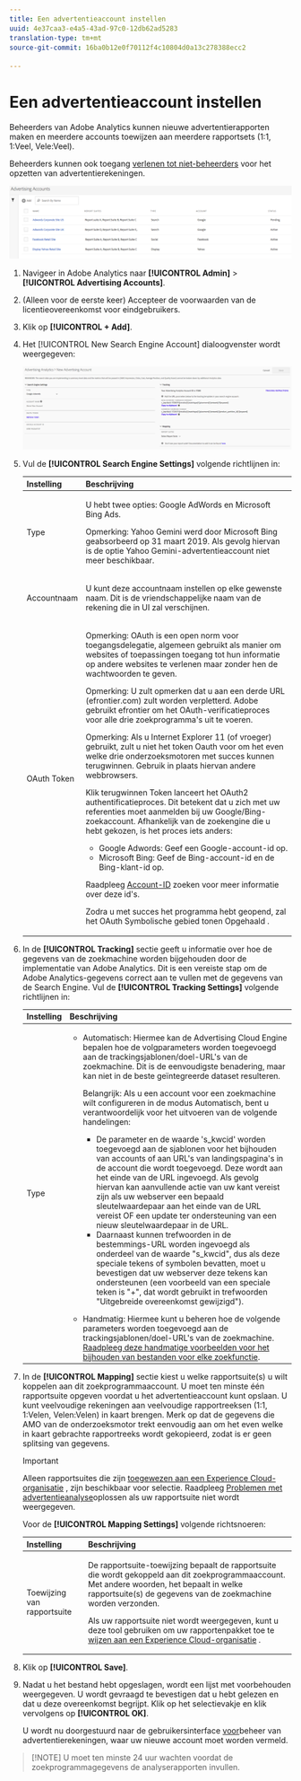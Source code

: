 ```yaml
---
title: Een advertentieaccount instellen
uuid: 4e37caa3-e4a5-43ad-97c0-12db62ad5283
translation-type: tm+mt
source-git-commit: 16ba0b12e0f70112f4c10804d0a13c278388ecc2

---
```



# Een advertentieaccount instellen

Beheerders van Adobe Analytics kunnen nieuwe advertentierapporten maken en meerdere accounts toewijzen aan meerdere rapportsets (1:1, 1:Veel, Vele:Veel).

Beheerders kunnen ook toegang [verlenen tot niet-beheerders](/help/integrate/c-advertising-analytics/overview.md#section_FCC58EB635954A32990D4E67B52B4369) voor het opzetten van advertentierekeningen.

![](assets/aa_accounts.png)

1. Navigeer in Adobe Analytics naar **[!UICONTROL Admin]** > **[!UICONTROL Advertising Accounts]**.
1. (Alleen voor de eerste keer) Accepteer de voorwaarden van de licentieovereenkomst voor eindgebruikers.
1. Klik op **[!UICONTROL + Add]**.
1. Het [!UICONTROL New Search Engine Account] dialoogvenster wordt weergegeven:

   ![](assets/aa_new_se_account.png)

1. Vul de **[!UICONTROL Search Engine Settings]** volgende richtlijnen in:

   <table id="table_B3BE66B7D4C54766B8FFD2C6DCD657AF"> 
    <thead> 
      <tr> 
      <th colname="col1" class="entry"> Instelling </th> 
      <th colname="col2" class="entry"> Beschrijving </th> 
      </tr>
    </thead>
    <tbody> 
      <tr> 
      <td colname="col1"> <p>Type </p> </td> 
      <td colname="col2"> <p>U hebt twee opties: Google AdWords en Microsoft Bing Ads. </p> <p>Opmerking: Yahoo Gemini werd door Microsoft Bing geabsorbeerd op 31 maart 2019. Als gevolg hiervan is de optie Yahoo Gemini-advertentieaccount niet meer beschikbaar.  </p> </td> 
      </tr> 
      <tr> 
      <td colname="col1"> <p>Accountnaam </p> </td> 
      <td colname="col2"> <p>U kunt deze accountnaam instellen op elke gewenste naam. Dit is de vriendschappelijke naam van de rekening die in UI zal verschijnen. </p> </td> 
      </tr> 
      <tr> 
      <td colname="col1"> <p>OAuth Token </p> </td> 
      <td colname="col2"> <p>Opmerking:  OAuth is een open norm voor toegangsdelegatie, algemeen gebruikt als manier om websites of toepassingen toegang tot hun informatie op andere websites te verlenen maar zonder hen de wachtwoorden te geven. </p> <p>Opmerking:  U zult opmerken dat u aan een derde URL (efrontier.com) zult worden verpletterd. Adobe gebruikt efrontier om het OAuth-verificatieproces voor alle drie zoekprogramma's uit te voeren. </p> <p>Opmerking:  Als u Internet Explorer 11 (of vroeger) gebruikt, zult u niet het token Oauth voor om het even welke drie onderzoeksmotoren met succes kunnen terugwinnen. Gebruik in plaats hiervan andere webbrowsers. </p> <p>Klik<span class="uicontrol"> terugwinnen Token</span> lanceert het OAuth2 authentificatieproces. Dit betekent dat u zich met uw referenties moet aanmelden bij uw Google/Bing-zoekaccount. Afhankelijk van de zoekengine die u hebt gekozen, is het proces iets anders: </p> 
        <ul id="ul_FC9B5612F6554495B04C357CB0AB72EB"> 
        <li id="li_CD54231BFF134F83B3B5B14B34A0E1D2">Google Adwords: Geef een Google-account-id op. </li> 
        <li id="li_89B9D54BAA914E5DB2959B193489582E">Microsoft Bing: Geef de Bing-account-id en de Bing-klant-id op. </li> 
        </ul> <p>Raadpleeg <a href="/help/integrate/c-advertising-analytics/c-adanalytics-workflow/aa-locate-account-id.md"  > Account-ID</a> zoeken voor meer informatie over deze id's. </p> <p>Zodra u met succes het programma hebt geopend, zal het OAuth Symbolische gebied tonen 
        <systemoutput>
          Opgehaald
        </systemoutput>. </p> </td> 
      </tr> 
    </tbody> 
    </table>

1. In de **[!UICONTROL Tracking]** sectie geeft u informatie over hoe de gegevens van de zoekmachine worden bijgehouden door de implementatie van Adobe Analytics. Dit is een vereiste stap om de Adobe Analytics-gegevens correct aan te vullen met de gegevens van de Search Engine.
Vul de **[!UICONTROL Tracking Settings]** volgende richtlijnen in:

   <table id="table_1AB4E31456E84ABF8209B02058259C4D"> 
    <thead> 
      <tr> 
      <th colname="col1" class="entry"> Instelling </th> 
      <th colname="col2" class="entry"> Beschrijving </th> 
      </tr>
    </thead>
    <tbody> 
      <tr> 
      <td colname="col1"> <p>Type </p> </td> 
      <td colname="col2"> 
        <ul id="ul_1C5A0502A4984E57A08417A91CCD6FFE"> 
        <li id="li_5736E38286FF494ABDDC6E85281D7F2A"> <span class="uicontrol"> Automatisch</span>: Hiermee kan de Advertising Cloud Engine bepalen hoe de volgparameters worden toegevoegd aan de trackingsjablonen/doel-URL's van de zoekmachine. Dit is de eenvoudigste benadering, maar kan niet in de beste geïntegreerde dataset resulteren. <p>Belangrijk: Als u een account voor een zoekmachine wilt configureren in de modus Automatisch, bent u verantwoordelijk voor het uitvoeren van de volgende handelingen: 
          <ul id="ul_4FF9D1E3CC4E452BA339E0A725D29FEE"> 
            <li id="li_6F3A6D6259C0420CB7E6FD2C26A1B6E0">De parameter en de waarde 's_kwcid' worden toegevoegd aan de sjablonen voor het bijhouden van accounts of aan URL's van landingspagina's in de account die wordt toegevoegd. Deze wordt aan het einde van de URL ingevoegd. Als gevolg hiervan kan aanvullende actie van uw kant vereist zijn als uw webserver een bepaald sleutelwaardepaar aan het einde van de URL vereist OF een update ter ondersteuning van een nieuw sleutelwaardepaar in de URL. </li> 
            <li id="li_A04D4AA31A934392808639E46C86573F">Daarnaast kunnen trefwoorden in de bestemmings-URL worden ingevoegd als onderdeel van de waarde "s_kwcid", dus als deze speciale tekens of symbolen bevatten, moet u bevestigen dat uw webserver deze tekens kan ondersteunen (een voorbeeld van een speciale teken is "+", dat wordt gebruikt in trefwoorden "Uitgebreide overeenkomst gewijzigd"). </li> 
          </ul> </p> </li> 
        <li id="li_EAA7A7CA1E584854A7EC1E43E13B63FE"><span class="uicontrol"> Handmatig</span>: Hiermee kunt u beheren hoe de volgende parameters worden toegevoegd aan de trackingsjablonen/doel-URL's van de zoekmachine. <a href="/help/integrate/c-advertising-analytics/c-adanalytics-workflow/aa-manual-vs-automatic-tracking.md"  > Raadpleeg deze handmatige voorbeelden voor het bijhouden van bestanden voor elke zoekfunctie</a>. </li> 
        </ul> </td> 
      </tr> 
    </tbody> 
    </table>

1. In de **[!UICONTROL Mapping]** sectie kiest u welke rapportsuite(s) u wilt koppelen aan dit zoekprogrammaaccount. U moet ten minste één rapportsuite opgeven voordat u het advertentieaccount kunt opslaan. U kunt veelvoudige rekeningen aan veelvoudige rapportreeksen (1:1, 1:Velen, Velen:Velen) in kaart brengen. Merk op dat de gegevens die AMO van de onderzoeksmotor trekt eenvoudig aan om het even welke in kaart gebrachte rapportreeks wordt gekopieerd, zodat is er geen splitsing van gegevens.

   >[!IMPORTANT]
   >
   >Alleen rapportsuites die zijn [toegewezen aan een Experience Cloud-organisatie](https://marketing.adobe.com/resources/help/en_US/mcloud/map-report-suite.html) , zijn beschikbaar voor selectie. Raadpleeg [Problemen met advertentieanalyse](/help/integrate/c-advertising-analytics/c-adanalytics-workflow/aa-troubleshooting.md)oplossen als uw rapportsuite niet wordt weergegeven.

   Voor de **[!UICONTROL Mapping Settings]** volgende richtsnoeren:

   <table id="table_AF876DC40F97403882C0AA528BD204FF"> 
    <thead> 
      <tr> 
      <th colname="col1" class="entry"> Instelling </th> 
      <th colname="col2" class="entry"> Beschrijving </th> 
      </tr>
    </thead>
    <tbody> 
      <tr> 
      <td colname="col1"> <p>Toewijzing van rapportsuite </p> </td> 
      <td colname="col2"> <p>De rapportsuite-toewijzing bepaalt de rapportsuite die wordt gekoppeld aan dit zoekprogrammaaccount. Met andere woorden, het bepaalt in welke rapportsuite(s) de gegevens van de zoekmachine worden verzonden. </p> <p>Als uw rapportsuite niet wordt weergegeven, kunt u deze tool gebruiken om uw rapportenpakket toe te <a href="https://marketing.adobe.com/resources/help/en_US/mcloud/map-report-suite.html"  > wijzen aan een Experience Cloud-organisatie</a> . </p> </td> 
      </tr> 
    </tbody> 
    </table>

1. Klik op **[!UICONTROL Save]**.
1. Nadat u het bestand hebt opgeslagen, wordt een lijst met voorbehouden weergegeven. U wordt gevraagd te bevestigen dat u hebt gelezen en dat u deze overeenkomst begrijpt. Klik op het selectievakje en klik vervolgens op **[!UICONTROL OK]**.

   U wordt nu doorgestuurd naar de gebruikersinterface [voor](/help/integrate/c-advertising-analytics/c-adanalytics-workflow/aa-manage-ad-accounts.md)beheer van advertentierekeningen, waar uw nieuwe account moet worden vermeld.

> [!NOTE] U moet ten minste 24 uur wachten voordat de zoekprogrammagegevens de analyserapporten invullen.

